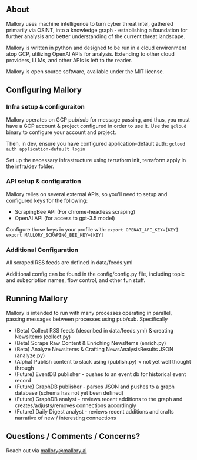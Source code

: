 ## About 

Mallory uses machine intelligence to turn cyber threat intel, gathered primarily via OSINT, into a knowledge graph - establishing a foundation for further analysis and better understanding of the current threat landscape. 

Mallory is written in python and designed to be run in a cloud environment atop GCP, utilizing OpenAI APIs for analysis. Extending to other cloud providers, LLMs, and other APIs is left to the reader.  

Mallory is open source software, available under the MIT license.

## Configuring Mallory

### Infra setup & configuraiton

Mallory operates on GCP pub/sub for message passing, and thus, you must have a GCP account & project configured in order to use it. Use the `gcloud` binary to configure your account and project. 

Then, in dev, ensure you have configured application-default auth: `gcloud auth application-default login`

Set up the necessary infrastructure using terraform init, terraform apply in the infra/dev folder.  

### API setup & configuration 

Mallory relies on several external APIs, so you'll need to setup and configured keys for the following: 
 * ScrapingBee API (For chrome-headless scraping)
 * OpenAI API (for access to gpt-3.5 model)

Configure those keys in your profile with: 
`export OPENAI_API_KEY=[KEY]`
`export MALLORY_SCRAPING_BEE_KEY=[KEY]`

### Additional Configuration 

All scraped RSS feeds are defined in data/feeds.yml

Additional config can be found in the config/config.py file, including topic and subscription names, flow control, and other fun stuff. 

## Running Mallory

Mallory is intended to run with many processes operating in parallel, passing messages between processes using pub/sub. Specifically

* (Beta) Collect RSS feeds (described in data/feeds.yml) & creating NewsItems (collect.py)
* (Beta) Scrape Raw Content & Enriching NewsItems (enrich.py)
* (Beta) Analyze NewsItems & Crafting NewsAnalysisResults JSON (analyze.py)
* (Alpha) Publish content to slack using (publish.py) < not yet well thought through
* (Future) EventDB publisher - pushes to an event db for historical event record
* (Future) GraphDB publisher - parses JSON and pushes to a graph database (schema has not yet been defined)
* (Future) GraphDB analyst - reviews recent additions to the graph and creates/adjusts/removes connections accordingly
* (Future) Daily Digest analyst - reviews recent additions and crafts narrative of new / interesting connections

## Questions / Comments / Concerns? 

Reach out via mallory@mallory.ai 